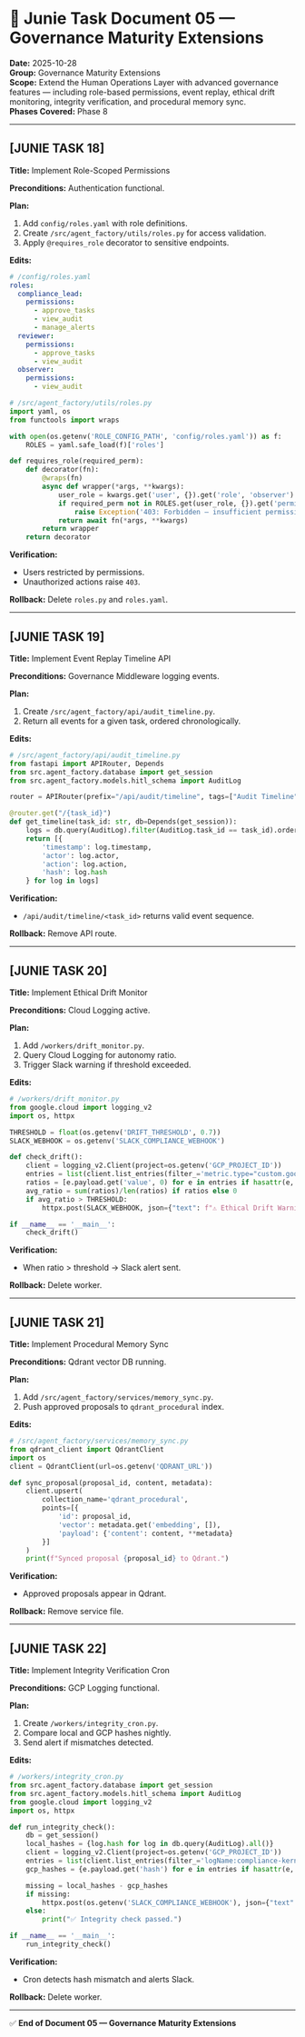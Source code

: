 # 🧱 Junie Task Document 05 — Governance Maturity Extensions
**Date:** 2025-10-28  
**Group:** Governance Maturity Extensions  
**Scope:** Extend the Human Operations Layer with advanced governance features — including role-based permissions, event replay, ethical drift monitoring, integrity verification, and procedural memory sync.  
**Phases Covered:** Phase 8

---

## [JUNIE TASK 18]
**Title:** Implement Role-Scoped Permissions

**Preconditions:** Authentication functional.

**Plan:**
1. Add `config/roles.yaml` with role definitions.
2. Create `/src/agent_factory/utils/roles.py` for access validation.
3. Apply `@requires_role` decorator to sensitive endpoints.

**Edits:**
```yaml
# /config/roles.yaml
roles:
  compliance_lead:
    permissions:
      - approve_tasks
      - view_audit
      - manage_alerts
  reviewer:
    permissions:
      - approve_tasks
      - view_audit
  observer:
    permissions:
      - view_audit
```

```python
# /src/agent_factory/utils/roles.py
import yaml, os
from functools import wraps

with open(os.getenv('ROLE_CONFIG_PATH', 'config/roles.yaml')) as f:
    ROLES = yaml.safe_load(f)['roles']

def requires_role(required_perm):
    def decorator(fn):
        @wraps(fn)
        async def wrapper(*args, **kwargs):
            user_role = kwargs.get('user', {}).get('role', 'observer')
            if required_perm not in ROLES.get(user_role, {}).get('permissions', []):
                raise Exception('403: Forbidden – insufficient permissions')
            return await fn(*args, **kwargs)
        return wrapper
    return decorator
```

**Verification:**
- Users restricted by permissions.
- Unauthorized actions raise `403`.

**Rollback:** Delete `roles.py` and `roles.yaml`.

---

## [JUNIE TASK 19]
**Title:** Implement Event Replay Timeline API

**Preconditions:** Governance Middleware logging events.

**Plan:**
1. Create `/src/agent_factory/api/audit_timeline.py`.
2. Return all events for a given task, ordered chronologically.

**Edits:**
```python
# /src/agent_factory/api/audit_timeline.py
from fastapi import APIRouter, Depends
from src.agent_factory.database import get_session
from src.agent_factory.models.hitl_schema import AuditLog

router = APIRouter(prefix="/api/audit/timeline", tags=["Audit Timeline"])

@router.get("/{task_id}")
def get_timeline(task_id: str, db=Depends(get_session)):
    logs = db.query(AuditLog).filter(AuditLog.task_id == task_id).order_by(AuditLog.timestamp.asc()).all()
    return [{
        'timestamp': log.timestamp,
        'actor': log.actor,
        'action': log.action,
        'hash': log.hash
    } for log in logs]
```

**Verification:**
- `/api/audit/timeline/<task_id>` returns valid event sequence.

**Rollback:** Remove API route.

---

## [JUNIE TASK 20]
**Title:** Implement Ethical Drift Monitor

**Preconditions:** Cloud Logging active.

**Plan:**
1. Add `/workers/drift_monitor.py`.
2. Query Cloud Logging for autonomy ratio.
3. Trigger Slack warning if threshold exceeded.

**Edits:**
```python
# /workers/drift_monitor.py
from google.cloud import logging_v2
import os, httpx

THRESHOLD = float(os.getenv('DRIFT_THRESHOLD', 0.7))
SLACK_WEBHOOK = os.getenv('SLACK_COMPLIANCE_WEBHOOK')

def check_drift():
    client = logging_v2.Client(project=os.getenv('GCP_PROJECT_ID'))
    entries = list(client.list_entries(filter_='metric.type="custom.googleapis.com/autonomy_ratio"', page_size=20))
    ratios = [e.payload.get('value', 0) for e in entries if hasattr(e, 'payload')]
    avg_ratio = sum(ratios)/len(ratios) if ratios else 0
    if avg_ratio > THRESHOLD:
        httpx.post(SLACK_WEBHOOK, json={"text": f"⚠️ Ethical Drift Warning: autonomy ratio {avg_ratio:.2f}"})

if __name__ == '__main__':
    check_drift()
```

**Verification:**
- When ratio > threshold → Slack alert sent.

**Rollback:** Delete worker.

---

## [JUNIE TASK 21]
**Title:** Implement Procedural Memory Sync

**Preconditions:** Qdrant vector DB running.

**Plan:**
1. Add `/src/agent_factory/services/memory_sync.py`.
2. Push approved proposals to `qdrant_procedural` index.

**Edits:**
```python
# /src/agent_factory/services/memory_sync.py
from qdrant_client import QdrantClient
import os
client = QdrantClient(url=os.getenv('QDRANT_URL'))

def sync_proposal(proposal_id, content, metadata):
    client.upsert(
        collection_name='qdrant_procedural',
        points=[{
            'id': proposal_id,
            'vector': metadata.get('embedding', []),
            'payload': {'content': content, **metadata}
        }]
    )
    print(f"Synced proposal {proposal_id} to Qdrant.")
```

**Verification:**
- Approved proposals appear in Qdrant.

**Rollback:** Remove service file.

---

## [JUNIE TASK 22]
**Title:** Implement Integrity Verification Cron

**Preconditions:** GCP Logging functional.

**Plan:**
1. Create `/workers/integrity_cron.py`.
2. Compare local and GCP hashes nightly.
3. Send alert if mismatches detected.

**Edits:**
```python
# /workers/integrity_cron.py
from src.agent_factory.database import get_session
from src.agent_factory.models.hitl_schema import AuditLog
from google.cloud import logging_v2
import os, httpx

def run_integrity_check():
    db = get_session()
    local_hashes = {log.hash for log in db.query(AuditLog).all()}
    client = logging_v2.Client(project=os.getenv('GCP_PROJECT_ID'))
    entries = list(client.list_entries(filter_='logName:compliance-kernel-audit', page_size=100))
    gcp_hashes = {e.payload.get('hash') for e in entries if hasattr(e, 'payload')}

    missing = local_hashes - gcp_hashes
    if missing:
        httpx.post(os.getenv('SLACK_COMPLIANCE_WEBHOOK'), json={"text": f"⚠️ Integrity mismatch detected: {len(missing)} missing entries."})
    else:
        print("✅ Integrity check passed.")

if __name__ == '__main__':
    run_integrity_check()
```

**Verification:**
- Cron detects hash mismatch and alerts Slack.

**Rollback:** Delete worker.

---

✅ **End of Document 05 — Governance Maturity Extensions**